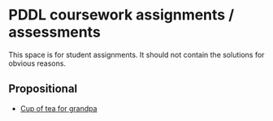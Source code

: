 # PDDL coursework assignments / assessments

This space is for student assignments. It should not contain the solutions for obvious reasons.

## Propositional

- [Cup of tea for grandpa](cup_of_tea/exercise.md)

